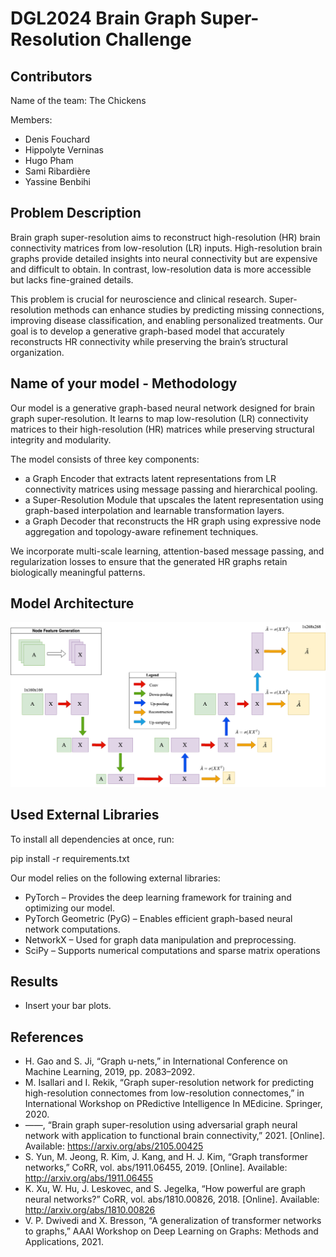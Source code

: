 # DGL2024 Brain Graph Super-Resolution Challenge

## Contributors

Name of the team: The Chickens

Members: 
- Denis Fouchard
- Hippolyte Verninas
- Hugo Pham
- Sami Ribardière
- Yassine Benbihi

## Problem Description

Brain graph super-resolution aims to reconstruct high-resolution (HR) brain connectivity matrices from low-resolution (LR) inputs. High-resolution brain graphs provide detailed insights into neural connectivity but are expensive and difficult to obtain. In contrast, low-resolution data is more accessible but lacks fine-grained details.

This problem is crucial for neuroscience and clinical research. Super-resolution methods can enhance studies by predicting missing connections, improving disease classification, and enabling personalized treatments. Our goal is to develop a generative graph-based model that accurately reconstructs HR connectivity while preserving the brain’s structural organization.

## Name of your model - Methodology

Our model is a generative graph-based neural network designed for brain graph super-resolution. It learns to map low-resolution (LR) connectivity matrices to their high-resolution (HR) matrices while preserving structural integrity and modularity.

The model consists of three key components:
- a Graph Encoder that extracts latent representations from LR connectivity matrices using message passing and hierarchical pooling.
- a Super-Resolution Module that upscales the latent representation using graph-based interpolation and learnable transformation layers.
- a Graph Decoder that reconstructs the HR graph using expressive node aggregation and topology-aware refinement techniques.

We incorporate multi-scale learning, attention-based message passing, and regularization losses to ensure that the generated HR graphs retain biologically meaningful patterns.

## Model Architecture  

![Model Architecture](model-architecture.png)

## Used External Libraries

To install all dependencies at once, run:

pip install -r requirements.txt

Our model relies on the following external libraries:

- PyTorch – Provides the deep learning framework for training and optimizing our model.
- PyTorch Geometric (PyG) – Enables efficient graph-based neural network computations.
- NetworkX – Used for graph data manipulation and preprocessing.
- SciPy – Supports numerical computations and sparse matrix operations

## Results

- Insert your bar plots.


## References

- H. Gao and S. Ji, “Graph u-nets,” in International Conference on Machine
Learning, 2019, pp. 2083–2092.
- M. Isallari and I. Rekik, “Graph super-resolution network for predicting high-resolution connectomes from low-resolution connectomes,” in International Workshop on PRedictive Intelligence In MEdicine. Springer, 2020.
- ——, “Brain graph super-resolution using adversarial graph neural
network with application to functional brain connectivity,” 2021.
[Online]. Available: https://arxiv.org/abs/2105.00425
-  S. Yun, M. Jeong, R. Kim, J. Kang, and H. J. Kim, “Graph transformer
networks,” CoRR, vol. abs/1911.06455, 2019. [Online]. Available:
http://arxiv.org/abs/1911.06455
- K. Xu, W. Hu, J. Leskovec, and S. Jegelka, “How powerful are
graph neural networks?” CoRR, vol. abs/1810.00826, 2018. [Online].
Available: http://arxiv.org/abs/1810.00826
- V. P. Dwivedi and X. Bresson, “A generalization of transformer networks
to graphs,” AAAI Workshop on Deep Learning on Graphs: Methods and
Applications, 2021.